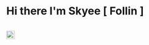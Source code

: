 # Hi there I'm Skyee [ Follin ] #


<br/>
<a href="https://www.instagram.com/skyee06/">
  <img align="left" alt="Subodh's Instagram" width="22px" src="https://cdn.jsdelivr.net/npm/simple-icons@v3/icons/instagram.svg" />
</a>


